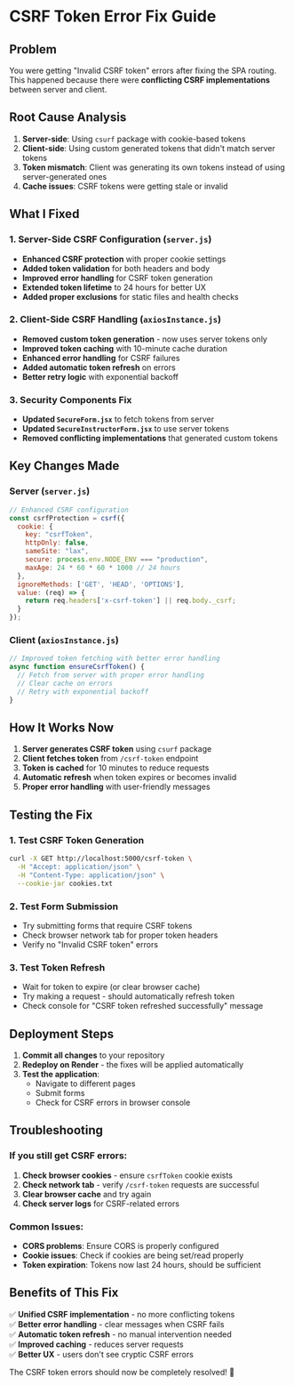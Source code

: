 # CSRF Token Error Fix Guide

## Problem
You were getting "Invalid CSRF token" errors after fixing the SPA routing. This happened because there were **conflicting CSRF implementations** between server and client.

## Root Cause Analysis
1. **Server-side**: Using `csurf` package with cookie-based tokens
2. **Client-side**: Using custom generated tokens that didn't match server tokens
3. **Token mismatch**: Client was generating its own tokens instead of using server-generated ones
4. **Cache issues**: CSRF tokens were getting stale or invalid

## What I Fixed

### 1. Server-Side CSRF Configuration (`server.js`)
- **Enhanced CSRF protection** with proper cookie settings
- **Added token validation** for both headers and body
- **Improved error handling** for CSRF token generation
- **Extended token lifetime** to 24 hours for better UX
- **Added proper exclusions** for static files and health checks

### 2. Client-Side CSRF Handling (`axiosInstance.js`)
- **Removed custom token generation** - now uses server tokens only
- **Improved token caching** with 10-minute cache duration
- **Enhanced error handling** for CSRF failures
- **Added automatic token refresh** on errors
- **Better retry logic** with exponential backoff

### 3. Security Components Fix
- **Updated `SecureForm.jsx`** to fetch tokens from server
- **Updated `SecureInstructorForm.jsx`** to use server tokens
- **Removed conflicting implementations** that generated custom tokens

## Key Changes Made

### Server (`server.js`)
```javascript
// Enhanced CSRF configuration
const csrfProtection = csrf({
  cookie: { 
    key: "csrfToken", 
    httpOnly: false, 
    sameSite: "lax", 
    secure: process.env.NODE_ENV === "production",
    maxAge: 24 * 60 * 60 * 1000 // 24 hours
  },
  ignoreMethods: ['GET', 'HEAD', 'OPTIONS'],
  value: (req) => {
    return req.headers['x-csrf-token'] || req.body._csrf;
  }
});
```

### Client (`axiosInstance.js`)
```javascript
// Improved token fetching with better error handling
async function ensureCsrfToken() {
  // Fetch from server with proper error handling
  // Clear cache on errors
  // Retry with exponential backoff
}
```

## How It Works Now

1. **Server generates CSRF token** using `csurf` package
2. **Client fetches token** from `/csrf-token` endpoint
3. **Token is cached** for 10 minutes to reduce requests
4. **Automatic refresh** when token expires or becomes invalid
5. **Proper error handling** with user-friendly messages

## Testing the Fix

### 1. Test CSRF Token Generation
```bash
curl -X GET http://localhost:5000/csrf-token \
  -H "Accept: application/json" \
  -H "Content-Type: application/json" \
  --cookie-jar cookies.txt
```

### 2. Test Form Submission
- Try submitting forms that require CSRF tokens
- Check browser network tab for proper token headers
- Verify no "Invalid CSRF token" errors

### 3. Test Token Refresh
- Wait for token to expire (or clear browser cache)
- Try making a request - should automatically refresh token
- Check console for "CSRF token refreshed successfully" message

## Deployment Steps

1. **Commit all changes** to your repository
2. **Redeploy on Render** - the fixes will be applied automatically
3. **Test the application**:
   - Navigate to different pages
   - Submit forms
   - Check for CSRF errors in browser console

## Troubleshooting

### If you still get CSRF errors:

1. **Check browser cookies** - ensure `csrfToken` cookie exists
2. **Check network tab** - verify `/csrf-token` requests are successful
3. **Clear browser cache** and try again
4. **Check server logs** for CSRF-related errors

### Common Issues:
- **CORS problems**: Ensure CORS is properly configured
- **Cookie issues**: Check if cookies are being set/read properly
- **Token expiration**: Tokens now last 24 hours, should be sufficient

## Benefits of This Fix

✅ **Unified CSRF implementation** - no more conflicting tokens  
✅ **Better error handling** - clear messages when CSRF fails  
✅ **Automatic token refresh** - no manual intervention needed  
✅ **Improved caching** - reduces server requests  
✅ **Better UX** - users don't see cryptic CSRF errors  

The CSRF token errors should now be completely resolved! 🎉
